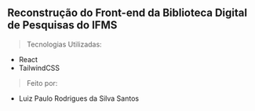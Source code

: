 ## Reconstrução do Front-end da Biblioteca Digital de Pesquisas do IFMS

> Tecnologias Utilizadas:

- React
- TailwindCSS

> Feito por:

- Luiz Paulo Rodrigues da Silva Santos